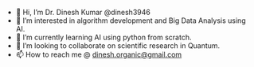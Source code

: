 - 👋 Hi, I’m Dr. Dinesh Kumar @dinesh3946
- 👀 I’m interested in algorithm development and Big Data Analysis using AI.
- 🌱 I’m currently learning AI using python from scratch.
- 💞️ I’m looking to collaborate on scientific research in Quantum.
- 📫 How to reach me @ dinesh.organic@gmail.com

<!---
dinesh3946/dinesh3946 is a ✨ special ✨ repository because its `README.md` (this file) appears on your GitHub profile.
You can click the Preview link to take a look at your changes.
--->
